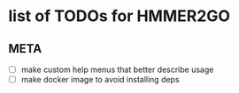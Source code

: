 # list of TODOs for HMMER2GO

## META
 - [ ] make custom help menus that better describe usage
 - [ ] make docker image to avoid installing deps